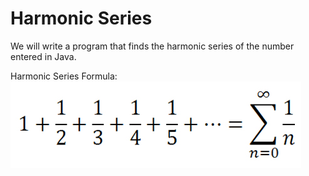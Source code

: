 # Harmonic Series
We will write a program that finds the harmonic series of the number entered in Java.

Harmonic Series Formula:  
![](https://raw.githubusercontent.com/Kodluyoruz/taskforce/main/java101/pratik-harmonic/figures/harmonic_series.gif)
